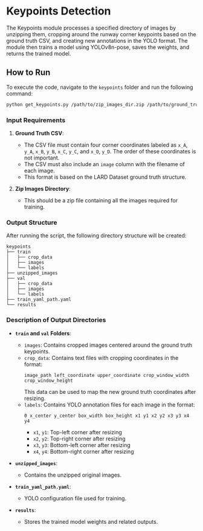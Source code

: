 # Keypoints Detection

The Keypoints module processes a specified directory of images by unzipping them, cropping around the runway corner keypoints based on the ground truth CSV, and creating new annotations in the YOLO format. The module then trains a model using YOLOv8n-pose, saves the weights, and returns the trained model.

## How to Run

To execute the code, navigate to the `keypoints` folder and run the following command:

```bash
python get_keypoints.py /path/to/zip_images_dir.zip /path/to/ground_truth.csv
```

### Input Requirements

1. **Ground Truth CSV**:
   - The CSV file must contain four corner coordinates labeled as `x_A`, `y_A`, `x_B`, `y_B`, `x_C`, `y_C`, and `x_D`, `y_D`. The order of these coordinates is not important.
   - The CSV must also include an `image` column with the filename of each image.
   - This format is based on the LARD Dataset ground truth structure.

2. **Zip Images Directory**:
   - This should be a zip file containing all the images required for training.

### Output Structure

After running the script, the following directory structure will be created:

```
keypoints
├── train
│   ├── crop_data
│   ├── images
│   └── labels
├── unzipped_images
├── val
│   ├── crop_data
│   ├── images
│   └── labels
├── train_yaml_path.yaml
└── results
```

### Description of Output Directories

- **`train` and `val` Folders**:
  - `images`: Contains cropped images centered around the ground truth keypoints.
  - `crop_data`: Contains text files with cropping coordinates in the format:
    ```
    image_path left_coordinate upper_coordinate crop_window_width crop_window_height
    ```
    This data can be used to map the new ground truth coordinates after resizing.
  - `labels`: Contains YOLO annotation files for each image in the format:
    ```
    0 x_center y_center box_width box_height x1 y1 x2 y2 x3 y3 x4 y4
    ```
    - `x1`, `y1`: Top-left corner after resizing
    - `x2`, `y2`: Top-right corner after resizing
    - `x3`, `y3`: Bottom-left corner after resizing
    - `x4`, `y4`: Bottom-right corner after resizing

- **`unzipped_images`**:
  - Contains the unzipped original images.

- **`train_yaml_path.yaml`**:
  - YOLO configuration file used for training.

- **`results`**:
  - Stores the trained model weights and related outputs.

